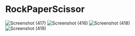 # RockPaperScissor
![Screenshot (417)](https://user-images.githubusercontent.com/61204357/88692703-01572800-d11c-11ea-91d1-4ffe65e387eb.png)
![Screenshot (416)](https://user-images.githubusercontent.com/61204357/88692713-04521880-d11c-11ea-98a2-da29de443f2b.png)
![Screenshot (418)](https://user-images.githubusercontent.com/61204357/88692728-0a47f980-d11c-11ea-91b8-5b9608a1f88d.png)
![Screenshot (419)](https://user-images.githubusercontent.com/61204357/88692738-0caa5380-d11c-11ea-9a9e-c5b2260ac033.png)

